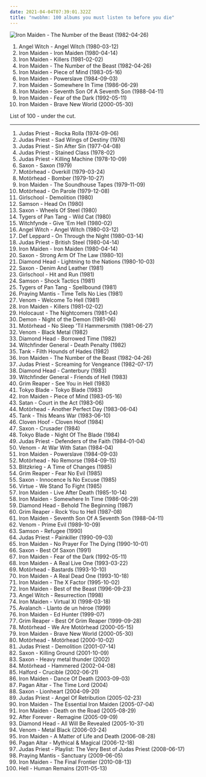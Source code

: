 ```yaml
---
date: 2021-04-04T07:39:01.322Z
title: "nwobhm: 100 albums you must listen to before you die"
---
```

![Iron Maiden - The Number of the Beast (1982-04-26)](https://img.discogs.com/vNtjI_9rCSK2JECCXySj_So6s7Q=/fit-in/440x600/filters:strip_icc():format(jpeg):mode_rgb():quality(90)/discogs-images/R-7402026-1442267727-4088.jpeg.jpg "Iron Maiden - The Number of the Beast (1982-04-26)")
<ol class="albums">
<li data-cover="https://img.discogs.com/EpdrYBYUoWn3E-3yuXGitQX4BAU=/fit-in/600x594/filters:strip_icc():format(jpeg):mode_rgb():quality(90)/discogs-images/R-8489499-1516382649-7494.jpeg.jpg" data-tags="heavy metal, nwobhm" role="button">Angel Witch - Angel Witch (1980-03-12)</li>
<li data-cover="http://coverartarchive.org/release/25da813d-4dbd-32c0-aef0-307e790f0709/14971904162-500.jpg" data-tags="heavy metal" role="button">Iron Maiden - Iron Maiden (1980-04-14)</li>
<li data-cover="http://coverartarchive.org/release/91ddcf18-98af-4f73-890c-bfc44c1d91e2/10857350960-500.jpg" data-tags="heavy metal" role="button">Iron Maiden - Killers (1981-02-02)</li>
<li data-cover="https://img.discogs.com/vNtjI_9rCSK2JECCXySj_So6s7Q=/fit-in/440x600/filters:strip_icc():format(jpeg):mode_rgb():quality(90)/discogs-images/R-7402026-1442267727-4088.jpeg.jpg" data-tags="heavy metal" role="button">Iron Maiden - The Number of the Beast (1982-04-26)</li>
<li data-cover="http://coverartarchive.org/release/03f52642-f3b7-4cd8-abdd-10d445bc45cd/28091718961-500.jpg" data-tags="heavy metal" role="button">Iron Maiden - Piece of Mind (1983-05-16)</li>
<li data-cover="http://coverartarchive.org/release/556c0066-8114-33ad-aa45-ab2f203e2777/4947735140-500.jpg" data-tags="heavy metal" role="button">Iron Maiden - Powerslave (1984-09-03)</li>
<li data-cover="http://coverartarchive.org/release/105b12df-6029-4c0c-b6f6-2db995c0834e/5756552548-500.jpg" data-tags="heavy metal" role="button">Iron Maiden - Somewhere In Time (1986-06-29)</li>
<li data-cover="https://img.discogs.com/26EJQK-uA-jRDmUEhsyC7bhWiJA=/fit-in/600x524/filters:strip_icc():format(jpeg):mode_rgb():quality(90)/discogs-images/R-3446596-1330717578.jpeg.jpg" data-tags="heavy metal" role="button">Iron Maiden - Seventh Son Of A Seventh Son (1988-04-11)</li>
<li data-cover="http://coverartarchive.org/release/b0b6f83c-8d1a-3e5f-aa26-e6c56324e393/10969475744-500.jpg" data-tags="heavy metal" role="button">Iron Maiden - Fear of the Dark (1992-05-11)</li>
<li data-cover="http://coverartarchive.org/release/f64e95fb-5e84-42c7-90e6-6cad939d8eec/3309838336-500.jpg" data-tags="heavy metal" role="button">Iron Maiden - Brave New World (2000-05-30)</li>
</ol>
List of 100 - under the cut.
<!-- more -->

_________________

<ol class="albums">
<li data-cover="https://img.discogs.com/t-R_o8q9EP-Xf87sGf7VwhhXUws=/fit-in/600x528/filters:strip_icc():format(jpeg):mode_rgb():quality(90)/discogs-images/R-14401930-1573793996-9800.jpeg.jpg" data-tags="hard rock, heavy metal" role="button">
Judas Priest - Rocka Rolla (1974-09-06)
</li>
<li data-cover="http://coverartarchive.org/release/1ccb2f7c-7a5c-45dc-a326-ccc4566fe4af/20186498058-500.jpg" data-tags="heavy metal" role="button">
Judas Priest - Sad Wings of Destiny (1976)
</li>
<li data-cover="http://coverartarchive.org/release/70d945e7-701e-472c-9fd9-1d8cf15d541d/20928008082-500.jpg" data-tags="heavy metal" role="button">
Judas Priest - Sin After Sin (1977-04-08)
</li>
<li data-cover="http://coverartarchive.org/release/793417fc-2cc7-4097-9357-13ee79cc2aad/21457555311-500.jpg" data-tags="heavy metal" role="button">
Judas Priest - Stained Class (1978-02)
</li>
<li data-cover="https://img.discogs.com/-8m7hb4KDHZTJFkzaW1feTNCa0Y=/fit-in/600x589/filters:strip_icc():format(jpeg):mode_rgb():quality(90)/discogs-images/R-6328604-1416592913-6842.jpeg.jpg" data-tags="heavy metal" role="button">
Judas Priest - Killing Machine (1978-10-09)
</li>
<li data-cover="http://coverartarchive.org/release/78470816-ff69-4921-a6c8-4747e08d8841/14032114913-500.jpg" data-tags="heavy metal" role="button">
Saxon - Saxon (1979)
</li>
<li data-cover="http://coverartarchive.org/release/a7b33578-a44a-47e8-bcb8-e1ba8eb848fc/9157237778-500.jpg" data-tags="heavy metal" role="button">
Motörhead - Overkill (1979-03-24)
</li>
<li data-cover="http://coverartarchive.org/release/830f13f4-f5e6-4d7b-b7a9-b3debda38cfb/27058390844-500.jpg" data-tags="heavy metal" role="button">
Motörhead - Bomber (1979-10-27)
</li>
<li data-cover="https://img.discogs.com/pH-nCqWmfgOKwTg_-zskIQ1DCYs=/fit-in/600x527/filters:strip_icc():format(jpeg):mode_rgb():quality(90)/discogs-images/R-2196350-1288831113.jpeg.jpg" data-tags="heavy metal, nwobhm" role="button">
Iron Maiden - The Soundhouse Tapes (1979-11-09)
</li>
<li data-cover="http://coverartarchive.org/release/b87958f4-f095-414f-a379-966af3b27fe1/15340907007-500.jpg" data-tags="hard rock, rock n roll, heavy metal" role="button">
Motörhead - On Parole (1979-12-08)
</li>
<li data-cover="http://coverartarchive.org/release/ae14e931-de21-4fc7-b54f-a5cef99d6879/15499840344-500.jpg" data-tags="heavy metal" role="button">
Girlschool - Demolition (1980)
</li>
<li data-cover="https://img.discogs.com/fIcPW0Cg38xIgi0sxHZ-tcNyJ_Q=/fit-in/500x499/filters:strip_icc():format(jpeg):mode_rgb():quality(90)/discogs-images/R-2715961-1320687683.jpeg.jpg" data-tags="nwobhm" role="button">
Samson - Head On (1980)
</li>
<li data-cover="https://img.discogs.com/q0mA9_-aKY2mUK0TXCMhMmCDWyI=/fit-in/600x530/filters:strip_icc():format(jpeg):mode_rgb():quality(90)/discogs-images/R-6881046-1428648299-1986.jpeg.jpg" data-tags="heavy metal" role="button">
Saxon - Wheels Of Steel (1980)
</li>
<li data-cover="http://coverartarchive.org/release/b2db8cbe-f54d-4d75-aa95-4ae779a63a62/15021948453-500.jpg" data-tags="heavy metal, nwobhm" role="button">
Tygers of Pan Tang - Wild Cat (1980)
</li>
<li data-cover="https://img.discogs.com/fP9UsqftjBly4WIqVdlOiM5oDZo=/fit-in/250x250/filters:strip_icc():format(jpeg):mode_rgb():quality(90)/discogs-images/R-1617238-1232419388.jpeg.jpg" data-tags="heavy metal, nwobhm" role="button">
Witchfynde - Give 'Em Hell (1980-02)
</li>
<li data-cover="https://img.discogs.com/EpdrYBYUoWn3E-3yuXGitQX4BAU=/fit-in/600x594/filters:strip_icc():format(jpeg):mode_rgb():quality(90)/discogs-images/R-8489499-1516382649-7494.jpeg.jpg" data-tags="heavy metal, nwobhm" role="button">
Angel Witch - Angel Witch (1980-03-12)
</li>
<li data-cover="http://coverartarchive.org/release/55be2c0c-6d58-4922-a3c1-585330ecbfa1/12611262427-500.jpg" data-tags="hard rock, heavy metal" role="button">
Def Leppard - On Through the Night (1980-03-14)
</li>
<li data-cover="http://coverartarchive.org/release/852839c9-50ae-4d7b-87a7-28f5f982fd98/10045815691-500.jpg" data-tags="heavy metal" role="button">
Judas Priest - British Steel (1980-04-14)
</li>
<li data-cover="http://coverartarchive.org/release/25da813d-4dbd-32c0-aef0-307e790f0709/14971904162-500.jpg" data-tags="heavy metal" role="button">
Iron Maiden - Iron Maiden (1980-04-14)
</li>
<li data-cover="https://img.discogs.com/wzmZPyFd-vfQmgI1OF-KU7JTkl4=/fit-in/600x537/filters:strip_icc():format(jpeg):mode_rgb():quality(90)/discogs-images/R-6880993-1428645511-2266.jpeg.jpg" data-tags="heavy metal" role="button">
Saxon - Strong Arm Of The Law (1980-10)
</li>
<li data-cover="http://coverartarchive.org/release/44b32648-a2c3-4f70-acab-d3bcda56e0c9/15663881123-500.jpg" data-tags="heavy metal" role="button">
Diamond Head - Lightning to the Nations (1980-10-03)
</li>
<li data-cover="http://coverartarchive.org/release/77544bd2-f263-473c-b302-1ed36ec2c138/11590284536-500.jpg" data-tags="heavy metal" role="button">
Saxon - Denim And Leather (1981)
</li>
<li data-cover="https://img.discogs.com/D2Ej7Ja7-ICLVJsOk24e4WPK-nk=/fit-in/200x200/filters:strip_icc():format(jpeg):mode_rgb():quality(90)/discogs-images/R-5460785-1395091656-2095.jpeg.jpg" data-tags="heavy metal, nwobhm, hard rock" role="button">
Girlschool - Hit and Run (1981)
</li>
<li data-cover="http://coverartarchive.org/release/e21413d7-a38e-4614-a1ed-0dc7306d06dc/12432668802-500.jpg" data-tags="heavy metal, nwobhm" role="button">
Samson - Shock Tactics (1981)
</li>
<li data-cover="http://coverartarchive.org/release/d422bb5f-9869-3cf6-93f3-f9c0176caf47/25177133890-500.jpg" data-tags="heavy metal" role="button">
Tygers of Pan Tang - Spellbound (1981)
</li>
<li data-cover="http://coverartarchive.org/release/9391ec2c-8a7d-45cf-b61d-fc5a1c22a456/15156577083-500.jpg" data-tags="nwobhm, heavy metal" role="button">
Praying Mantis - Time Tells No Lies (1981)
</li>
<li data-cover="https://img.discogs.com/svdSmPwiLIWLzQGWmUuAMFEGab8=/fit-in/500x500/filters:strip_icc():format(jpeg):mode_rgb():quality(90)/discogs-images/R-2306006-1275754761.jpeg.jpg" data-tags="black metal, heavy metal, thrash metal" role="button">
Venom - Welcome To Hell (1981)
</li>
<li data-cover="http://coverartarchive.org/release/91ddcf18-98af-4f73-890c-bfc44c1d91e2/10857350960-500.jpg" data-tags="heavy metal" role="button">
Iron Maiden - Killers (1981-02-02)
</li>
<li data-cover="https://img.discogs.com/VB7E5VJWIMgkEAi8ob2TFbX6lgM=/fit-in/600x600/filters:strip_icc():format(jpeg):mode_rgb():quality(90)/discogs-images/R-12449583-1535935033-2730.jpeg.jpg" data-tags="heavy metal, nwobhm" role="button">
Holocaust - The Nightcomers (1981-04)
</li>
<li data-cover="https://img.discogs.com/T7qOwrbS8sy70www0yN3EP416ss=/fit-in/600x583/filters:strip_icc():format(jpeg):mode_rgb():quality(90)/discogs-images/R-2810063-1575921022-2158.jpeg.jpg" data-tags="nwobhm, heavy metal, hard rock" role="button">
Demon - Night of the Demon (1981-06)
</li>
<li data-cover="http://coverartarchive.org/release/33f2c375-cf2d-491b-ac74-3ae83abbfaab/27092094951-500.jpg" data-tags="heavy metal, hard rock" role="button">
Motörhead - No Sleep 'Til Hammersmith (1981-06-27)
</li>
<li data-cover="http://coverartarchive.org/release/ce84f01d-696e-42ad-bdcd-d38ddbb61b25/24451282989-500.jpg" data-tags="black metal, speed metal" role="button">
Venom - Black Metal (1982)
</li>
<li data-cover="http://coverartarchive.org/release/6d539890-c5ac-4982-a33c-fca1eee55bb6/25168586469-500.jpg" data-tags="heavy metal" role="button">
Diamond Head - Borrowed Time (1982)
</li>
<li data-cover="https://img.discogs.com/y1d0ZG1tAT9gOeNXxd9aBvZqjMo=/fit-in/600x638/filters:strip_icc():format(jpeg):mode_rgb():quality(90)/discogs-images/R-1083860-1515768255-3246.jpeg.jpg" data-tags="doom metal, nwobhm" role="button">
Witchfinder General - Death Penalty (1982)
</li>
<li data-cover="https://img.discogs.com/gWi-EOrwEhTvNxUjKRxjZlAgMPY=/fit-in/600x792/filters:strip_icc():format(jpeg):mode_rgb():quality(90)/discogs-images/R-15726124-1596651510-5948.jpeg.jpg" data-tags="heavy metal, nwobhm" role="button">
Tank - Filth Hounds of Hades (1982)
</li>
<li data-cover="https://img.discogs.com/vNtjI_9rCSK2JECCXySj_So6s7Q=/fit-in/440x600/filters:strip_icc():format(jpeg):mode_rgb():quality(90)/discogs-images/R-7402026-1442267727-4088.jpeg.jpg" data-tags="heavy metal" role="button">
Iron Maiden - The Number of the Beast (1982-04-26)
</li>
<li data-cover="http://coverartarchive.org/release/9db90c69-283e-319a-9d40-c0247a36afe3/5848338168-500.jpg" data-tags="heavy metal" role="button">
Judas Priest - Screaming for Vengeance (1982-07-17)
</li>
<li data-cover="https://img.discogs.com/JahkqutHVc84RINBNVslLzSEuPE=/fit-in/498x472/filters:strip_icc():format(jpeg):mode_rgb():quality(90)/discogs-images/R-1315787-1209041147.jpeg.jpg" data-tags="heavy metal, nwobhm" role="button">
Diamond Head - Canterbury (1983)
</li>
<li data-cover="http://coverartarchive.org/release/2f308b5b-e896-3d7d-a6e0-c2a0673449af/5059341383-500.jpg" data-tags="heavy metal, doom metal, nwobhm" role="button">
Witchfinder General - Friends of Hell (1983)
</li>
<li data-cover="https://img.discogs.com/hn99x45_ggrN3K7hnR32rH-HgSo=/fit-in/490x490/filters:strip_icc():format(jpeg):mode_rgb():quality(90)/discogs-images/R-3899400-1395408824-9004.jpeg.jpg" data-tags="heavy metal" role="button">
Grim Reaper - See You in Hell (1983)
</li>
<li data-cover="http://coverartarchive.org/release/1c3b068e-71b4-489a-af59-27353451cac6/25880509021-500.jpg" data-tags="heavy metal, nwobhm, new wave of british heavy metal" role="button">
Tokyo Blade - Tokyo Blade (1983)
</li>
<li data-cover="http://coverartarchive.org/release/03f52642-f3b7-4cd8-abdd-10d445bc45cd/28091718961-500.jpg" data-tags="heavy metal" role="button">
Iron Maiden - Piece of Mind (1983-05-16)
</li>
<li data-cover="https://img.discogs.com/o2VQQafkEU76eiiKW3q_NJkxG3M=/fit-in/320x320/filters:strip_icc():format(jpeg):mode_rgb():quality(90)/discogs-images/R-7658739-1446131060-5308.jpeg.jpg" data-tags="heavy metal, nwobhm" role="button">
Satan - Court in the Act (1983-06)
</li>
<li data-cover="https://img.discogs.com/2Asy1UA9cGzGE3HrzuKN27psno4=/fit-in/600x945/filters:strip_icc():format(jpeg):mode_rgb():quality(90)/discogs-images/R-14697481-1579861569-8438.jpeg.jpg" data-tags="heavy metal" role="button">
Motörhead - Another Perfect Day (1983-06-04)
</li>
<li data-cover="https://img.discogs.com/gWi-EOrwEhTvNxUjKRxjZlAgMPY=/fit-in/600x792/filters:strip_icc():format(jpeg):mode_rgb():quality(90)/discogs-images/R-15726124-1596651510-5948.jpeg.jpg" data-tags="nwobhm, heavy metal" role="button">
Tank - This Means War (1983-06-10)
</li>
<li data-cover="https://img.discogs.com/IZWpjHh4dMn1Y0KRq_4WoZABGEE=/fit-in/600x600/filters:strip_icc():format(jpeg):mode_rgb():quality(90)/discogs-images/R-11650496-1520038167-4157.jpeg.jpg" data-tags="nwobhm, heavy metal" role="button">
Cloven Hoof - Cloven Hoof (1984)
</li>
<li data-cover="https://img.discogs.com/g2ThlV4UUPb54vVWdNGfTE8rBxE=/fit-in/600x537/filters:strip_icc():format(jpeg):mode_rgb():quality(90)/discogs-images/R-6881067-1428651882-7971.jpeg.jpg" data-tags="heavy metal" role="button">
Saxon - Crusader (1984)
</li>
<li data-cover="https://img.discogs.com/lptkukSeDQZxsqI_l2mx7gMOKmU=/fit-in/592x549/filters:strip_icc():format(jpeg):mode_rgb():quality(90)/discogs-images/R-7339457-1439274628-7071.jpeg.jpg" data-tags="heavy metal, nwobhm" role="button">
Tokyo Blade - Night Of The Blade (1984)
</li>
<li data-cover="http://coverartarchive.org/release/85f98f87-9653-40e9-bfed-035447e78785/17905397407-500.jpg" data-tags="heavy metal" role="button">
Judas Priest - Defenders of the Faith (1984-01-04)
</li>
<li data-cover="https://img.discogs.com/mhID7FoWLUsdbDkvrf7KynmmXSU=/fit-in/600x582/filters:strip_icc():format(jpeg):mode_rgb():quality(90)/discogs-images/R-6680914-1424513453-6483.jpeg.jpg" data-tags="black metal, heavy metal, nwobhm, speed metal" role="button">
Venom - At War With Satan (1984-04)
</li>
<li data-cover="http://coverartarchive.org/release/556c0066-8114-33ad-aa45-ab2f203e2777/4947735140-500.jpg" data-tags="heavy metal" role="button">
Iron Maiden - Powerslave (1984-09-03)
</li>
<li data-cover="http://coverartarchive.org/release/ac4f4ff5-e94d-48b2-a99d-33ee251c2c34/9516015595-500.jpg" data-tags="heavy metal" role="button">
Motörhead - No Remorse (1984-09-15)
</li>
<li data-cover="https://img.discogs.com/QI7-Eo3UVufWLGdIM3tLBfaOvmE=/fit-in/600x600/filters:strip_icc():format(jpeg):mode_rgb():quality(90)/discogs-images/R-996406-1534803758-7147.jpeg.jpg" data-tags="heavy metal, nwobhm" role="button">
Blitzkrieg - A Time of Changes (1985)
</li>
<li data-cover="http://coverartarchive.org/release/f5b8f033-2c52-4b50-9fde-88b971c180ad/11216527284-500.jpg" data-tags="heavy metal, nwobhm" role="button">
Grim Reaper - Fear No Evil (1985)
</li>
<li data-cover="http://coverartarchive.org/release/effc3251-6e48-4fa7-8083-5c8275e6b063/14032149311-500.jpg" data-tags="heavy metal" role="button">
Saxon - Innocence Is No Excuse (1985)
</li>
<li data-cover="http://coverartarchive.org/release/c57083d2-2072-465b-b020-1d0c75dc859a/4957524173-500.jpg" data-tags="heavy metal, nwobhm" role="button">
Virtue - We Stand To Fight (1985)
</li>
<li data-cover="http://coverartarchive.org/release/12aea57d-ab05-3bc2-8e05-e57230e1e2c9/13275371966-500.jpg" data-tags="heavy metal" role="button">
Iron Maiden - Live After Death (1985-10-14)
</li>
<li data-cover="http://coverartarchive.org/release/105b12df-6029-4c0c-b6f6-2db995c0834e/5756552548-500.jpg" data-tags="heavy metal" role="button">
Iron Maiden - Somewhere In Time (1986-06-29)
</li>
<li data-cover="http://coverartarchive.org/release/cec02646-2fbe-452c-abc7-53d1cf9d5f0d/9500420141-500.jpg" data-tags="megadeth" role="button">
Diamond Head - Behold The Beginning (1987)
</li>
<li data-cover="http://coverartarchive.org/release/60bfea78-ff90-40cf-8b95-4c85a4f7241e/13271258691-500.jpg" data-tags="heavy metal, nwobhm" role="button">
Grim Reaper - Rock You to Hell (1987-08)
</li>
<li data-cover="https://img.discogs.com/26EJQK-uA-jRDmUEhsyC7bhWiJA=/fit-in/600x524/filters:strip_icc():format(jpeg):mode_rgb():quality(90)/discogs-images/R-3446596-1330717578.jpeg.jpg" data-tags="heavy metal" role="button">
Iron Maiden - Seventh Son Of A Seventh Son (1988-04-11)
</li>
<li data-cover="https://img.discogs.com/D5vcjh0ggmZetkZtS-UT_9NU8NQ=/fit-in/388x600/filters:strip_icc():format(jpeg):mode_rgb():quality(90)/discogs-images/R-3440001-1330453101.jpeg.jpg" data-tags="speed metal, thrash metal, black metal, heavy metal" role="button">
Venom - Prime Evil (1989-10-09)
</li>
<li data-cover="https://img.discogs.com/W4SXdHkyI_ooalHD4W0TF_wgcMg=/fit-in/600x594/filters:strip_icc():format(jpeg):mode_rgb():quality(90)/discogs-images/R-2871457-1583982921-1867.jpeg.jpg" data-tags="heavy metal" role="button">
Samson - Refugee (1990)
</li>
<li data-cover="http://coverartarchive.org/release/7e9b0af2-5fba-4cfa-8258-23be6afe768d/18944199815-500.jpg" data-tags="heavy metal" role="button">
Judas Priest - Painkiller (1990-09-03)
</li>
<li data-cover="http://coverartarchive.org/release/77ac07fc-c17a-4ab6-bddc-88d352b681d3/7847685484-500.jpg" data-tags="heavy metal" role="button">
Iron Maiden - No Prayer For The Dying (1990-10-01)
</li>
<li data-cover="http://coverartarchive.org/release/8737f15d-5b6c-4896-829a-68462347f67a/12068773876-500.jpg" data-tags="heavy metal, metal, hard rock" role="button">
Saxon - Best Of Saxon (1991)
</li>
<li data-cover="http://coverartarchive.org/release/b0b6f83c-8d1a-3e5f-aa26-e6c56324e393/10969475744-500.jpg" data-tags="heavy metal" role="button">
Iron Maiden - Fear of the Dark (1992-05-11)
</li>
<li data-cover="http://coverartarchive.org/release/96a46749-75aa-4e3d-8e88-b21e50ccaf9e/7123340553-500.jpg" data-tags="heavy metal" role="button">
Iron Maiden - A Real Live One (1993-03-22)
</li>
<li data-cover="http://coverartarchive.org/release/e527e46c-f68b-4d36-8f61-15dd6a94cdc5/15341538872-500.jpg" data-tags="heavy metal, hard rock" role="button">
Motörhead - Bastards (1993-10-10)
</li>
<li data-cover="http://coverartarchive.org/release/9d38b44d-255f-4aec-a54a-105e4627a4dd/4184153545-500.jpg" data-tags="heavy metal" role="button">
Iron Maiden - A Real Dead One (1993-10-18)
</li>
<li data-cover="http://coverartarchive.org/release/51bbbc28-4da7-4dd4-9d0c-58d3f179e070/5159700071-500.jpg" data-tags="heavy metal" role="button">
Iron Maiden - The X Factor (1995-10-02)
</li>
<li data-cover="http://coverartarchive.org/release/0235b824-f285-4f24-819d-e1ebdb686847/10879471570-500.jpg" data-tags="heavy metal" role="button">
Iron Maiden - Best of the Beast (1996-09-23)
</li>
<li data-cover="https://img.discogs.com/8yroNY38ZR3IeozC_DGjKg77OUQ=/fit-in/600x611/filters:strip_icc():format(jpeg):mode_rgb():quality(90)/discogs-images/R-5315001-1597551502-1782.jpeg.jpg" data-tags="metal, nwobhm" role="button">
Angel Witch - Resurrection (1998)
</li>
<li data-cover="https://img.discogs.com/RRh5JTOnAmsWr1WyvaG82fVff6Y=/fit-in/600x546/filters:strip_icc():format(jpeg):mode_rgb():quality(90)/discogs-images/R-3068807-1486190051-8831.jpeg.jpg" data-tags="heavy metal" role="button">
Iron Maiden - Virtual XI (1998-03-18)
</li>
<li data-cover="http://coverartarchive.org/release/d4e18f8d-d6b9-4053-8b0e-eb78b38cbd0e/19510559380-500.jpg" data-tags="heavy metal, spanish metal" role="button">
Avalanch - Llanto de un héroe (1999)
</li>
<li data-cover="http://coverartarchive.org/release/ec286378-1430-41ae-b851-5e1bb50d57e7/7123321703-500.jpg" data-tags="heavy metal, metal" role="button">
Iron Maiden - Ed Hunter (1999-07)
</li>
<li data-cover="http://coverartarchive.org/release/f909d69f-52d4-45e5-9b97-65fdb9f274e6/7500158219-500.jpg" data-tags="heavy metal" role="button">
Grim Reaper - Best Of Grim Reaper (1999-09-28)
</li>
<li data-cover="http://coverartarchive.org/release/a44bedb5-d782-47ff-bfa1-7b43ec795396/27109764066-500.jpg" data-tags="heavy metal, hard rock" role="button">
Motörhead - We Are Motörhead (2000-05-15)
</li>
<li data-cover="http://coverartarchive.org/release/f64e95fb-5e84-42c7-90e6-6cad939d8eec/3309838336-500.jpg" data-tags="heavy metal" role="button">
Iron Maiden - Brave New World (2000-05-30)
</li>
<li data-cover="http://coverartarchive.org/release/de21d173-ee38-4161-8717-8cd64fb12382/12501120405-500.jpg" data-tags="heavy metal, hard rock" role="button">
Motörhead - Motörhead (2000-10-02)
</li>
<li data-cover="http://coverartarchive.org/release/c0185954-22e4-388b-8c37-b4b317afb817/7356698564-500.jpg" data-tags="heavy metal" role="button">
Judas Priest - Demolition (2001-07-14)
</li>
<li data-cover="https://img.discogs.com/UT6B-2EJdmN3L7avqHR9n6oFvu0=/fit-in/600x594/filters:strip_icc():format(jpeg):mode_rgb():quality(90)/discogs-images/R-2553322-1565818087-5392.jpeg.jpg" data-tags="heavy metal" role="button">
Saxon - Killing Ground (2001-10-09)
</li>
<li data-cover="http://coverartarchive.org/release/fc99ab8c-ee7f-4954-857a-d26e27c5cd6c/20690913352-500.jpg" data-tags="heavy metal" role="button">
Saxon - Heavy metal thunder (2002)
</li>
<li data-cover="http://coverartarchive.org/release/68e89d3f-0c7e-4c1d-bda5-047f17514db3/16485919769-500.jpg" data-tags="heavy metal" role="button">
Motörhead - Hammered (2002-04-08)
</li>
<li data-cover="http://coverartarchive.org/release/b129f9f7-67db-4f2e-9708-0bc140b15fd3/1033505300-500.jpg" data-tags="heavy metal" role="button">
Halford - Crucible (2002-06-21)
</li>
<li data-cover="http://coverartarchive.org/release/3c1e204d-5753-4a12-9a27-f6cd70f296a1/15064785894-500.jpg" data-tags="heavy metal" role="button">
Iron Maiden - Dance Of Death (2003-09-03)
</li>
<li data-cover="https://img.discogs.com/h8CNpUKcCDEAzZRWU90gvFL8RF0=/fit-in/600x600/filters:strip_icc():format(jpeg):mode_rgb():quality(90)/discogs-images/R-3973801-1351044078-8291.jpeg.jpg" data-tags="heavy metal, nwobhm" role="button">
Pagan Altar - The Time Lord (2004)
</li>
<li data-cover="https://img.discogs.com/5Rod-BoBSf1Z8FgzQ21OFIeQLc4=/fit-in/600x576/filters:strip_icc():format(jpeg):mode_rgb():quality(90)/discogs-images/R-2689843-1394864430-1229.jpeg.jpg" data-tags="heavy metal" role="button">
Saxon - Lionheart (2004-09-20)
</li>
<li data-cover="http://coverartarchive.org/release/90eba311-3eee-4b46-8900-ad2e8fb7d8ba/14972006997-500.jpg" data-tags="heavy metal" role="button">
Judas Priest - Angel Of Retribution (2005-02-23)
</li>
<li data-cover="http://coverartarchive.org/release/856fceb4-7343-4ce1-80eb-c4a79d89a36b/7123302200-500.jpg" data-tags="heavy metal" role="button">
Iron Maiden - The Essential Iron Maiden (2005-07-04)
</li>
<li data-cover="https://img.discogs.com/Eqkgg2bf05VzfO8QewZ0xJGwY9M=/fit-in/400x398/filters:strip_icc():format(jpeg):mode_rgb():quality(90)/discogs-images/R-2765855-1300047081.jpeg.jpg" data-tags="heavy metal" role="button">
Iron Maiden - Death on the Road (2005-08-29)
</li>
<li data-cover="http://coverartarchive.org/release/463cd1ce-10d0-47d2-8fec-50cada1950fd/22013543456-500.jpg" data-tags="symphonic metal, gothic metal, female fronted metal" role="button">
After Forever - Remagine (2005-09-09)
</li>
<li data-cover="http://coverartarchive.org/release/d7121708-0878-4616-87ce-3a35accaaf49/18890470014-500.jpg" data-tags="heavy metal, nwobhm" role="button">
Diamond Head - All Will Be Revealed (2005-10-31)
</li>
<li data-cover="http://coverartarchive.org/release/465297e6-1612-4cc7-9566-e39d876db3f9/27779709805-500.jpg" data-tags="black metal, thrash metal" role="button">
Venom - Metal Black (2006-03-24)
</li>
<li data-cover="https://img.discogs.com/Z-viEOR7s2i1cT81Kpr_xps8tcc=/fit-in/309x600/filters:strip_icc():format(jpeg):mode_rgb():quality(90)/discogs-images/R-3791648-1344580340-5919.jpeg.jpg" data-tags="heavy metal" role="button">
Iron Maiden - A Matter of Life and Death (2006-08-28)
</li>
<li data-cover="https://img.discogs.com/UfghKRDFdgSE-v6hi910ISbVuhU=/fit-in/472x472/filters:strip_icc():format(jpeg):mode_rgb():quality(90)/discogs-images/R-1469825-1224633872.jpeg.jpg" data-tags="heavy metal, doom metal, traditional doom metal" role="button">
Pagan Altar - Mythical & Magical (2006-12-18)
</li>
<li data-cover="http://coverartarchive.org/release/1abe9146-f16d-45f5-8e38-763ea75f6356/15121788749-500.jpg" data-tags="hard rock" role="button">
Judas Priest - Playlist: The Very Best of Judas Priest (2008-06-17)
</li>
<li data-cover="https://img.discogs.com/aTC56iuyWwtZqc-0uOgv7DikpTs=/fit-in/600x592/filters:strip_icc():format(jpeg):mode_rgb():quality(90)/discogs-images/R-2397320-1552819919-8648.jpeg.jpg" data-tags="classic rock, aor, melodic metal, nwobhm, superb" role="button">
Praying Mantis - Sanctuary (2009-06-05)
</li>
<li data-cover="http://coverartarchive.org/release/ad91280b-8306-3ce3-99a2-c2604f7fb884/4291013532-500.jpg" data-tags="heavy metal" role="button">
Iron Maiden - The Final Frontier (2010-08-13)
</li>
<li data-cover="http://coverartarchive.org/release/4e30fe8b-8ae5-458b-8770-9ca66083e18b/7673285123-500.jpg" data-tags="heavy metal, nwobhm" role="button">
Hell - Human Remains (2011-05-13)
</li>
</ol>
